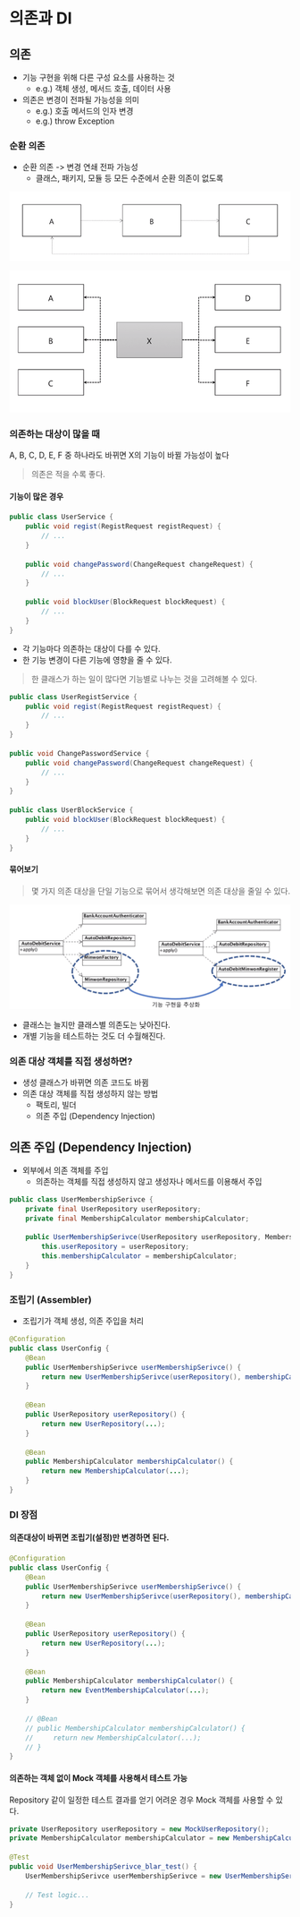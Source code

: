 # 의존과 DI

## 의존

- 기능 구현을 위해 다른 구성 요소를 사용하는 것
    - e.g.) 객체 생성, 메서드 호출, 데이터 사용
- 의존은 변경이 전파될 가능성을 의미
    - e.g.) 호출 메서드의 인자 변경
    - e.g.) throw Exception
    
### 순환 의존

- 순환 의존 -> 변경 연쇄 전파 가능성
    - 클래스, 패키지, 모듈 등 모든 수준에서 순환 의존이 없도록

![](6-001.png)

![](6-002.png)

### 의존하는 대상이 많을 때

A, B, C, D, E, F 중 하나라도 바뀌면 X의 기능이 바뀔 가능성이 높다

> 의존은 적을 수록 좋다.

#### 기능이 많은 경우

```java
public class UserService {
    public void regist(RegistRequest registRequest) {
        // ...
    }
    
    public void changePassword(ChangeRequest changeRequest) {
        // ...
    }

    public void blockUser(BlockRequest blockRequest) {
        // ...
    }
}
```

- 각 기능마다 의존하는 대상이 다를 수 있다.
- 한 기능 변경이 다른 기능에 영향을 줄 수 있다.

> 한 클래스가 하는 일이 많다면 기능별로 나누는 것을 고려해볼 수 있다.

```java
public class UserRegistService {
    public void regist(RegistRequest registRequest) {
        // ...
    }
}

public void ChangePasswordService {
    public void changePassword(ChangeRequest changeRequest) {
        // ...
    }
}

public class UserBlockService {
    public void blockUser(BlockRequest blockRequest) {
        // ...
    }
}
```

#### 묶어보기

> 몇 가지 의존 대상을 단일 기능으로 묶어서 생각해보면 의존 대상을 줄일 수 있다.

![](6-003.png)

- 클래스는 늘지만 클래스별 의존도는 낮아진다.
- 개별 기능을 테스트하는 것도 더 수월해진다.

### 의존 대상 객체를 직접 생성하면?

- 생성 클래스가 바뀌면 의존 코드도 바뀜
- 의존 대상 객체를 직접 생성하지 않는 방법
    - 팩토리, 빌더
    - 의존 주입 (Dependency Injection)

## 의존 주입 (Dependency Injection)

- 외부에서 의존 객체를 주입
    - 의존하는 객체를 직접 생성하지 않고 생성자나 메서드를 이용해서 주입

```java
public class UserMembershipSerivce {
    private final UserRepository userRepository;
    private final MembershipCalculator membershipCalculator;

    public UserMembershipSerivce(UserRepository userRepository, MembershipCalculator membershipCalculator) {
        this.userRepository = userRepository;
        this.membershipCalculator = membershipCalculator;
    }
}
```

### 조립기 (Assembler)

- 조립기가 객체 생성, 의존 주입을 처리

```java
@Configuration
public class UserConfig {
    @Bean
    public UserMembershipSerivce userMembershipSerivce() {
        return new UserMembershipSerivce(userRepository(), membershipCalculator());
    }

    @Bean
    public UserRepository userRepository() {
        return new UserRepository(...);
    }

    @Bean
    public MembershipCalculator membershipCalculator() {
        return new MembershipCalculator(...);
    }
}
```

### DI 장점

#### 의존대상이 바뀌면 조립기(설정)만 변경하면 된다.

```java
@Configuration
public class UserConfig {
    @Bean
    public UserMembershipSerivce userMembershipSerivce() {
        return new UserMembershipSerivce(userRepository(), membershipCalculator());
    }

    @Bean
    public UserRepository userRepository() {
        return new UserRepository(...);
    }

    @Bean
    public MembershipCalculator membershipCalculator() {
        return new EventMembershipCalculator(...);
    }

    // @Bean
    // public MembershipCalculator membershipCalculator() {
    //     return new MembershipCalculator(...);
    // }
}
```

####  의존하는 객체 없이 Mock 객체를 사용해서 테스트 가능

Repository 같이 일정한 테스트 결과를 얻기 어려운 경우 Mock 객체를 사용할 수 있다.

```java
private UserRepository userRepository = new MockUserRepository();
private MembershipCalculator membershipCalculator = new MembershipCalculator();

@Test
public void UserMembershipSerivce_blar_test() {
    UserMembershipSerivce userMembershipSerivce = new UserMembershipSerivce(userRepository, membershipCalculator);

    // Test logic...
}
```